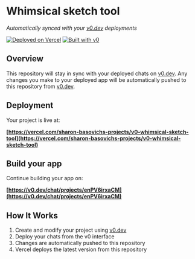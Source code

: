 # Whimsical sketch tool

*Automatically synced with your [v0.dev](https://v0.dev) deployments*

[![Deployed on Vercel](https://img.shields.io/badge/Deployed%20on-Vercel-black?style=for-the-badge&logo=vercel)](https://vercel.com/sharon-basovichs-projects/v0-whimsical-sketch-tool)
[![Built with v0](https://img.shields.io/badge/Built%20with-v0.dev-black?style=for-the-badge)](https://v0.dev/chat/projects/enPV6irxaCM)

## Overview

This repository will stay in sync with your deployed chats on [v0.dev](https://v0.dev).
Any changes you make to your deployed app will be automatically pushed to this repository from [v0.dev](https://v0.dev).

## Deployment

Your project is live at:

**[https://vercel.com/sharon-basovichs-projects/v0-whimsical-sketch-tool](https://vercel.com/sharon-basovichs-projects/v0-whimsical-sketch-tool)**

## Build your app

Continue building your app on:

**[https://v0.dev/chat/projects/enPV6irxaCM](https://v0.dev/chat/projects/enPV6irxaCM)**

## How It Works

1. Create and modify your project using [v0.dev](https://v0.dev)
2. Deploy your chats from the v0 interface
3. Changes are automatically pushed to this repository
4. Vercel deploys the latest version from this repository